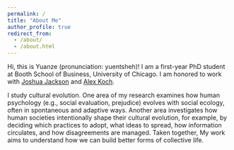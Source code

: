 ```yaml
---
permalink: /
title: "About Me"
author_profile: true
redirect_from: 
  - /about/
  - /about.html
---
```


Hi, this is Yuanze (pronunciation: yuentsheh)! I am a first-year PhD student at Booth School of Business, University of Chicago. I am honored to work with [Joshua Jackson](https://www.joshuaconradjackson.com/) and [Alex Koch](https://alexkoch.site/).

I study cultural evolution. One area of my research examines how human psychology (e.g., social evaluation, prejudice) evolves with social ecology, often in spontaneous and adaptive ways. Another area investigates how human societies intentionally shape their cultural evolution, for example, by deciding which practices to adopt, what ideas to spread, how information circulates, and how disagreements are managed. Taken together, My work aims to understand how we can build better forms of collective life.

<div style="text-align:center; margin-top:60px; margin-bottom:40px;">
    <script type="text/javascript" id="clustrmaps" 
        src="//clustrmaps.com/map_v2.js?d=HhrBCMvvM0ADB46f8r2wVXbDz1t0B3sdZ74VDjmfZwY;cl=ffffff;co=126d3b;cmn=cb0821;ct=808080">
    </script>
</div>


